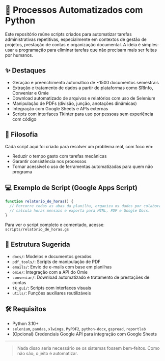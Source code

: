 # 🧩 Processos Automatizados com Python

Este repositório reúne scripts criados para automatizar tarefas administrativas repetitivas, especialmente em contextos de gestão de projetos, prestação de contas e organização documental. A ideia é simples: usar a programação para eliminar tarefas que não precisam mais ser feitas por humanos.

## ✨ Destaques

- Geração e preenchimento automático de ~1500 documentos semestrais
- Extração e tratamento de dados a partir de plataformas como SRInfo, Conveniar e Omie
- Download automatizado de arquivos e relatórios com uso de Selenium
- Manipulação de PDFs (divisão, junção, anotações dinâmicas)
- Integração com Google Sheets e APIs externas
- Scripts com interfaces Tkinter para uso por pessoas sem experiência com código

## 🧠 Filosofia

Cada script aqui foi criado para resolver um problema real, com foco em:
- Reduzir o tempo gasto com tarefas mecânicas
- Garantir consistência nos processos
- Tornar acessível o uso de ferramentas automatizadas para quem não programa

## 💻 Exemplo de Script (Google Apps Script)

```javascript
function relatorio_de_horas() {
  // Percorre todas as abas da planilha, organiza os dados por colaborador,
  // calcula horas mensais e exporta para HTML, PDF e Google Docs.
}
```

Para ver o script completo e comentado, acesse: `scripts/relatorio_de_horas.gs`

## 📁 Estrutura Sugerida

- `docs/`: Modelos e documentos gerados
- `pdf_tools/`: Scripts de manipulação de PDF
- `emails/`: Envio de e-mails com base em planilhas
- `omie/`: Integração com a API do Omie
- `conveniar/`: Download automatizado e tratamento de prestações de contas
- `tk_gui/`: Scripts com interfaces visuais
- `utils/`: Funções auxiliares reutilizáveis

## 🛠 Requisitos

- Python 3.10+
- `selenium`, `pandas`, `xlwings`, `PyPDF2`, `python-docx`, `gspread`, `reportlab`
- (Opcional) Credenciais Google API para integração com Google Sheets

---

> Nada disso seria necessário se os sistemas fossem bem-feitos. Como não são, o jeito é automatizar.
